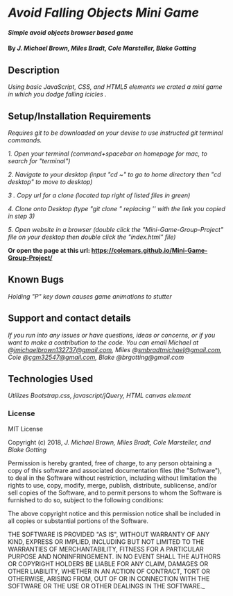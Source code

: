# _Avoid Falling Objects Mini Game_

#### _Simple avoid objects browser based game_

#### By _**J. Michael Brown, Miles Bradt, Cole Marsteller, Blake Gotting**_

## Description

_Using basic JavaScript, CSS, and HTML5 elements we crated a mini game in which you dodge falling icicles ._  


## Setup/Installation Requirements

 _Requires git to be downloaded on your devise to use instructed git terminal commands._

 _1. Open your terminal (command+spacebar on homepage for mac, to search for "terminal")_

 _2. Navigate to your desktop (input "cd ~" to go to home directory then "cd desktop" to move to desktop)_

 _3 . Copy url for a clone (located top right of listed files in green)_

 _4. Clone onto Desktop (type "git clone <url link>" replacing '<url link>' with the link you copied in step 3)_

 _5. Open website in a browser (double click the "Mini-Game-Group-Project" file on your desktop then double click the "index.html" file)_

**Or open the page at this url: https://colemars.github.io/Mini-Game-Group-Project/**

## Known Bugs

 _Holding "P" key down causes game animations to stutter_

## Support and contact details

_If you run into any issues or have questions, ideas or concerns, or if you want to make a contribution to the code. You can email Michael at @jmichaelbrown132737@gmail.com, Miles @smbradtmichael@gmail.com, Cole @cgm32547@gmail.com, Blake @brgotting@gmail.com_

## Technologies Used

_Utilizes Bootstrap.css, javascript/jQuery, HTML canvas element_

### License

MIT License

Copyright (c) 2018, _J. Michael Brown, Miles Bradt, Cole Marsteller, and Blake Gotting_  

Permission is hereby granted, free of charge, to any person obtaining a copy
of this software and associated documentation files (the "Software"), to deal
in the Software without restriction, including without limitation the rights
to use, copy, modify, merge, publish, distribute, sublicense, and/or sell
copies of the Software, and to permit persons to whom the Software is
furnished to do so, subject to the following conditions:  

The above copyright notice and this permission notice shall be included in all
copies or substantial portions of the Software.

THE SOFTWARE IS PROVIDED "AS IS", WITHOUT WARRANTY OF ANY KIND, EXPRESS OR
IMPLIED, INCLUDING BUT NOT LIMITED TO THE WARRANTIES OF MERCHANTABILITY,
FITNESS FOR A PARTICULAR PURPOSE AND NONINFRINGEMENT. IN NO EVENT SHALL THE
AUTHORS OR COPYRIGHT HOLDERS BE LIABLE FOR ANY CLAIM, DAMAGES OR OTHER
LIABILITY, WHETHER IN AN ACTION OF CONTRACT, TORT OR OTHERWISE, ARISING FROM,
OUT OF OR IN CONNECTION WITH THE SOFTWARE OR THE USE OR OTHER DEALINGS IN THE
SOFTWARE._
